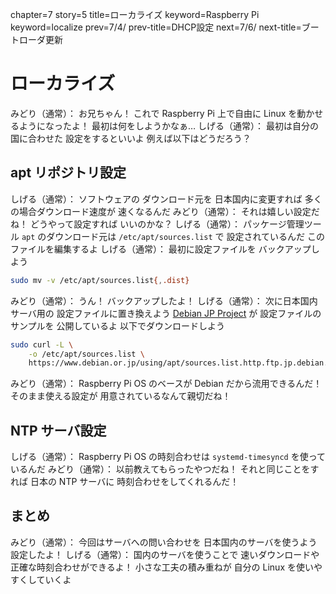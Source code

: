 chapter=7
story=5
title=ローカライズ
keyword=Raspberry Pi
keyword=localize
prev=7/4/
prev-title=DHCP設定
next=7/6/
next-title=ブートローダ更新

# ローカライズ

みどり（通常）：
  お兄ちゃん！
  これで Raspberry Pi 上で自由に
  Linux を動かせるようになったよ！
  最初は何をしようかなぁ…
しげる（通常）：
  最初は自分の国に合わせた
  設定をするといいよ
  例えば以下はどうだろう？

## apt リポジトリ設定

しげる（通常）：
  ソフトウェアの
  ダウンロード元を
  日本国内に変更すれば
  多くの場合ダウンロード速度が
  速くなるんだ
みどり（通常）：
  それは嬉しい設定だね！
  どうやって設定すれば
  いいのかな？
しげる（通常）：
  パッケージ管理ツール
  `apt` のダウンロード元は
  `/etc/apt/sources.list` で
  設定されているんだ
  このファイルを編集するよ
しげる（通常）：
  最初に設定ファイルを
  バックアップしよう

```bash
sudo mv -v /etc/apt/sources.list{,.dist}
```

みどり（通常）：
  うん！
  バックアップしたよ！
しげる（通常）：
  次に日本国内サーバ用の
  設定ファイルに置き換えよう
  [Debian JP Project](https://www.debian.or.jp) が
  設定ファイルのサンプルを
  公開しているよ
  以下でダウンロードしよう

```bash
sudo curl -L \
    -o /etc/apt/sources.list \
    https://www.debian.or.jp/using/apt/sources.list.http.ftp.jp.debian.org
```

みどり（通常）：
  Raspberry Pi OS のベースが
  Debian だから流用できるんだ！
  そのまま使える設定が
  用意されているなんて親切だね！

## NTP サーバ設定

しげる（通常）：
  Raspberry Pi OS の時刻合わせは
  `systemd-timesyncd` を使っているんだ
みどり（通常）：
  以前教えてもらったやつだね！
  それと同じことをすれば
  日本の NTP サーバに
  時刻合わせをしてくれるんだ！

## まとめ

みどり（通常）：
  今回はサーバへの問い合わせを
  日本国内のサーバを使うよう
  設定したよ！
しげる（通常）：
  国内のサーバを使うことで
  速いダウンロードや
  正確な時刻合わせができるよ！
  小さな工夫の積み重ねが
  自分の Linux を使いやすくしていくよ

